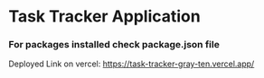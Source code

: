 # Task Tracker Application

### For packages installed check package.json file

Deployed Link on vercel: https://task-tracker-gray-ten.vercel.app/
